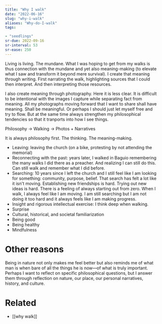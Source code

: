 ```yaml
---
title: "Why I walk"
date: "2022-06-16"
slug: "why-i-walk"
aliases: "Why-do-I-walk"
tags:

- "seedlings"
sr-due: 2022-09-16
sr-interval: 53
sr-ease: 250
---
```


Living is living. The mundane. What I was hoping to get from my walks is thus connection with the mundane and yet also meaning-making (to elevate what I saw and transform it beyond mere survival). I create that meaning through writing. First narrating the walk, highlighting sources that I could then interpret. And then interpreting those resources.

I also create meaning through photography. Here it is less clear. It is difficult to be intentional with the images I capture while separating fact from meaning. All my photographs moving forward that I want to share shall have meaning. Shall be meaningful. Or perhaps I should just let myself free and try to flow. But at the same time always strengthen my philosophical tendencies so that it tranports into how I see things.

Philosophy -> Walking -> Photos + Narratives

It is always philosophy first. The thinking. The meaning-making.

- Leaving: leaving the church (on a bike, protesting by not attending the memorial)
- Reconnecting with the past: years later, I walked in Baguio remembering the many walks I did there as a preacher. And realizing I can still do this. Can still walk and remember what I did before.
- Searching: 10 years since I left the church and I still feel like I am looking for something: community, purpose, belief. That search has felt a lot like it isn't moving. Establishing new friendships is hard. Trying out new ideas is hard. There is a feeling of always starting out from zero. When I walk, I always feel like I am moving. I am still searching but I am not doing it too hard and it always feels like I am making progress.
- Insight and rigorous intellectual exercise: I think deep when walking.
- Surprise
- Cultural, historical, and societal familiarization
- Being good
- Being healthy
- Mindfulness

# Other reasons

Being in nature not only makes me feel better but also reminds me of what man is when bare of all the things he is now—of what is truly important. Perhaps I want to reflect on specific philosophical questions, but I answer them through reflection on nature, our place, our personal narratives, history, and culture.

# Related

- [[why walk]]
